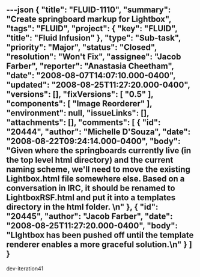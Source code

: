 ---json
{
  "title": "FLUID-1110",
  "summary": "Create springboard markup for Lightbox",
  "tags": "FLUID",
  "project": {
    "key": "FLUID",
    "title": "Fluid Infusion"
  },
  "type": "Sub-task",
  "priority": "Major",
  "status": "Closed",
  "resolution": "Won't Fix",
  "assignee": "Jacob Farber",
  "reporter": "Anastasia Cheetham",
  "date": "2008-08-07T14:07:10.000-0400",
  "updated": "2008-08-25T11:27:20.000-0400",
  "versions": [],
  "fixVersions": [
    "0.5"
  ],
  "components": [
    "Image Reorderer"
  ],
  "environment": null,
  "issueLinks": [],
  "attachments": [],
  "comments": [
    {
      "id": "20444",
      "author": "Michelle D'Souza",
      "date": "2008-08-22T09:24:14.000-0400",
      "body": "Given where the springboards currently live (in the top level html directory) and the current naming scheme, we'll need to move the existing Lightbox.html file somewhere else. Based on a conversation in IRC, it should be renamed to LightboxRSF.html and put it into a templates directory in the html folder.&#x20;\n"
    },
    {
      "id": "20445",
      "author": "Jacob Farber",
      "date": "2008-08-25T11:27:20.000-0400",
      "body": "LIghtbox has been pushed off until the template renderer enables a more graceful solution.\n"
    }
  ]
}
---
dev-iteration41

        